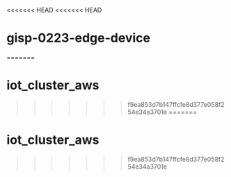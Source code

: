<<<<<<< HEAD
<<<<<<< HEAD
# gisp-0223-edge-device
=======
# iot_cluster_aws
>>>>>>> f9ea853d7b147ffcfe8d377e058f254e34a3701e
=======
# iot_cluster_aws
>>>>>>> f9ea853d7b147ffcfe8d377e058f254e34a3701e
